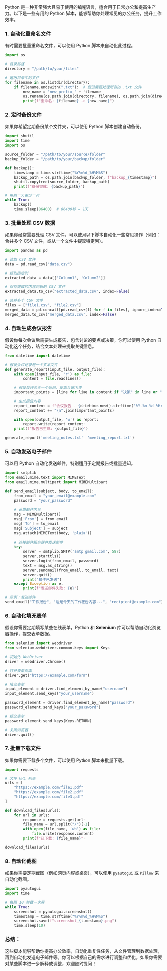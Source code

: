  
Python 是一种非常强大且易于使用的编程语言，适合用于日常办公和提高生产力。以下是一些有用的 Python 脚本，能够帮助你处理常见的办公任务，提升工作效率。

### 1. **自动化重命名文件**
有时需要批量重命名文件，可以使用 Python 脚本来自动化此过程。

```python
import os

# 目录路径
directory = "/path/to/your/files"

# 遍历目录中的文件
for filename in os.listdir(directory):
    if filename.endswith(".txt"):  # 假设需要处理所有的 .txt 文件
        new_name = "new_prefix_" + filename
        os.rename(os.path.join(directory, filename), os.path.join(directory, new_name))
        print(f"重命名: {filename} -> {new_name}")
```

### 2. **定时备份文件**
如果你希望定期备份某个文件夹，可以使用 Python 脚本创建自动备份。

```python
import shutil
import time
import os

source_folder = "/path/to/your/source/folder"
backup_folder = "/path/to/your/backup/folder"

def backup():
    timestamp = time.strftime("%Y%m%d_%H%M%S")
    backup_path = os.path.join(backup_folder, f"backup_{timestamp}")
    shutil.copytree(source_folder, backup_path)
    print(f"备份完成: {backup_path}")

# 每隔一天备份一次
while True:
    backup()
    time.sleep(86400)  # 86400秒 = 1天
```

### 3. **批量处理 CSV 数据**
如果你经常需要处理 CSV 文件，可以使用以下脚本自动化一些常见操作（例如：合并多个 CSV 文件，或从一个文件中提取特定列）。

```python
import pandas as pd

# 读取 CSV 文件
data = pd.read_csv("data.csv")

# 提取指定列
extracted_data = data[['Column1', 'Column2']]

# 保存提取的内容到新的 CSV 文件
extracted_data.to_csv("extracted_data.csv", index=False)

# 合并多个 CSV 文件
files = ["file1.csv", "file2.csv"]
merged_data = pd.concat([pd.read_csv(f) for f in files], ignore_index=True)
merged_data.to_csv("merged_data.csv", index=False)
```

### 4. **自动生成会议报告**
假设你每次会议后需要生成报告，包含讨论的要点或决策，你可以使用 Python 自动化这个任务，结合文本处理来提取关键信息。

```python
from datetime import datetime

# 假设会议记录是一个文本文件
def generate_report(input_file, output_file):
    with open(input_file, 'r') as file:
        content = file.readlines()
    
    # 假设每行包含一个议题，提取关键内容
    important_points = [line for line in content if "决策" in line or "行动点" in line]

    # 生成报告内容
    report_content = f"会议报告 - {datetime.now().strftime('%Y-%m-%d %H:%M:%S')}\n"
    report_content += "\n".join(important_points)

    with open(output_file, 'w') as report:
        report.write(report_content)
    print(f"报告已生成: {output_file}")

generate_report('meeting_notes.txt', 'meeting_report.txt')
```

### 5. **自动发送电子邮件**
可以用 Python 自动化发送邮件，特别适用于定期报告或批量通知。

```python
import smtplib
from email.mime.text import MIMEText
from email.mime.multipart import MIMEMultipart

def send_email(subject, body, to_email):
    from_email = "your_email@example.com"
    password = "your_password"
    
    # 设置邮件内容
    msg = MIMEMultipart()
    msg['From'] = from_email
    msg['To'] = to_email
    msg['Subject'] = subject
    msg.attach(MIMEText(body, 'plain'))
    
    # 连接邮件服务器并发送邮件
    try:
        server = smtplib.SMTP('smtp.gmail.com', 587)
        server.starttls()
        server.login(from_email, password)
        text = msg.as_string()
        server.sendmail(from_email, to_email, text)
        server.quit()
        print("邮件已发送")
    except Exception as e:
        print(f"发送邮件失败: {e}")

# 示例：发送邮件
send_email("工作报告", "这是今天的工作报告内容...", "recipient@example.com")
```

### 6. **自动化填充表单**
假设你需要定期填写某些在线表单，Python 和 **Selenium** 库可以帮助自动化浏览器操作，提交表单数据。

```python
from selenium import webdriver
from selenium.webdriver.common.keys import Keys

# 初始化 WebDriver
driver = webdriver.Chrome()

# 打开表单页面
driver.get("https://example.com/form")

# 填充表单
input_element = driver.find_element_by_name("username")
input_element.send_keys("your_username")

password_element = driver.find_element_by_name("password")
password_element.send_keys("your_password")

# 提交表单
password_element.send_keys(Keys.RETURN)

# 关闭浏览器
driver.quit()
```

### 7. **批量下载文件**
如果你需要下载多个文件，可以使用 Python 脚本来批量下载。

```python
import requests

# 文件 URL 列表
urls = [
    "https://example.com/file1.pdf",
    "https://example.com/file2.pdf",
    "https://example.com/file3.pdf"
]

def download_files(urls):
    for url in urls:
        response = requests.get(url)
        file_name = url.split("/")[-1]
        with open(file_name, 'wb') as file:
            file.write(response.content)
        print(f"已下载: {file_name}")

download_files(urls)
```

### 8. **自动化截图**
如果你需要定期截图（例如网页内容或桌面），可以使用 `pyautogui` 或 `Pillow` 来自动化截图。

```python
import pyautogui
import time

# 每隔 10 秒截一次屏
while True:
    screenshot = pyautogui.screenshot()
    timestamp = time.strftime("%Y%m%d_%H%M%S")
    screenshot.save(f"screenshot_{timestamp}.png")
    time.sleep(10)
```

### 总结：
这些脚本能够帮助你提高办公效率，自动化重复性任务，从文件管理到数据处理，再到自动化发送电子邮件等。你可以根据自己的需求进行调整和优化。如果你需要对某些脚本进一步解释或调整，欢迎随时提问！